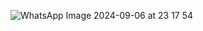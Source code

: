 ![WhatsApp Image 2024-09-06 at 23 17 54](https://github.com/user-attachments/assets/506936ee-2d83-4f54-a413-1ebb59d2b592)
